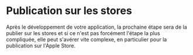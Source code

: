 # Publication sur les stores

Après le développement de votre application, la prochaine étape sera de la publier sur les stores et si ce n'est pas forcément l'étape la plus compliquée, elle peut s'avérer vite complexe, en particulier pour la publication sur l'Apple Store.

